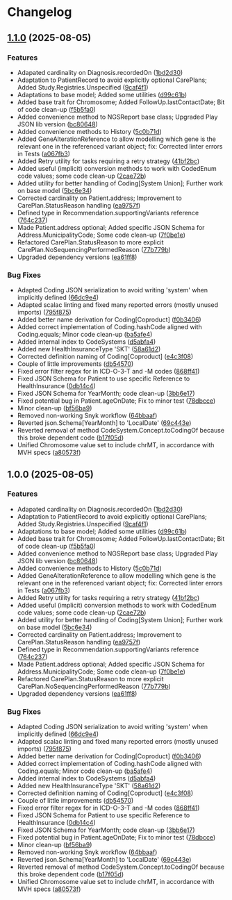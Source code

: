 # Changelog

## [1.1.0](https://github.com/dnpm-dip/backend-core/compare/v1.0.0...v1.1.0) (2025-08-05)


### Features

* Adapated cardinality on Diagnosis.recordedOn ([1bd2d30](https://github.com/dnpm-dip/backend-core/commit/1bd2d30262214de92162ebfebb77e854c8802e7a))
* Adaptation to PatientRecord to avoid explicitly optional CarePlans; Added Study.Registries.Unspecified ([9caf4f1](https://github.com/dnpm-dip/backend-core/commit/9caf4f1cbbf3b8e8c4b248cda15f62dfa9fe7ece))
* Adaptations to base model; Added some utilities ([d99c61b](https://github.com/dnpm-dip/backend-core/commit/d99c61bad927d6f1ebc6b1314bbfc6b4904fe29a))
* Added base trait for Chromosome; Added FollowUp.lastContactDate; Bit of code clean-up ([f5b5fa0](https://github.com/dnpm-dip/backend-core/commit/f5b5fa0b19eac3d1272c2b0646ced292e5dad3c7))
* Added convenience method to NGSReport base class; Upgraded Play JSON lib version ([bc80648](https://github.com/dnpm-dip/backend-core/commit/bc806489cf1f4cafa76480ae71696ce57d99fec5))
* Added convenience methods to History ([5c0b71d](https://github.com/dnpm-dip/backend-core/commit/5c0b71d2786053359b542047023c8d98400426f0))
* Added GeneAlterationReference to allow modelling which gene is the relevant one in the referenced variant object; fix: Corrected linter errors in Tests ([a067fb3](https://github.com/dnpm-dip/backend-core/commit/a067fb315bf557e07005cf3f60e77f67205dbb93))
* Added Retry utility for tasks requiring a retry strategy ([41bf2bc](https://github.com/dnpm-dip/backend-core/commit/41bf2bc98b9b645ff5dbe79588676b087f43ec31))
* Added useful (implicit) conversion methods to work with CodedEnum code values; some code clean-up ([2cae72b](https://github.com/dnpm-dip/backend-core/commit/2cae72bedc8c8b67dbbaa44eef719287c7ef8404))
* Added utility for better handling of Coding[System Union]; Further work on base model ([5bc6e34](https://github.com/dnpm-dip/backend-core/commit/5bc6e340bc308cb41e12c3056c0eb5f4065d097e))
* Corrected cardinality on Patient.address; Improvement to CarePlan.StatusReason handling ([ea9757f](https://github.com/dnpm-dip/backend-core/commit/ea9757fe901350a0a330b05c2b3d9528b887df4d))
* Defined type in Recommendation.supportingVariants reference ([764c237](https://github.com/dnpm-dip/backend-core/commit/764c237ef2ded8d2f22f5707cce2a0e494b0b561))
* Made Patient.address optional; Added specific JSON Schema for Address.MunicipalityCode; Some code clean-up ([7f0be1e](https://github.com/dnpm-dip/backend-core/commit/7f0be1e08cb361df0f777bb8556526e448df0da0))
* Refactored CarePlan.StatusReason to more explicit CarePlan.NoSequencingPerformedReason ([77b779b](https://github.com/dnpm-dip/backend-core/commit/77b779b7a88534485a46459f32e49941a34756ca))
* Upgraded dependency versions ([ea61ff8](https://github.com/dnpm-dip/backend-core/commit/ea61ff80a3c453aa72fbf223478def9948e44475))


### Bug Fixes

* Adapted Coding JSON serialization to avoid writing 'system' when implicitly defined ([66dc9e4](https://github.com/dnpm-dip/backend-core/commit/66dc9e4e9b3ef64aab7e12c17a6e76f0273f77b1))
* Adapted scalac linting and fixed many reported errors (mostly unused imports) ([795f875](https://github.com/dnpm-dip/backend-core/commit/795f875d97dffbbf4c6b6765eaf31de6af0438a9))
* Added better name derivation for Coding[Coproduct] ([f0b3406](https://github.com/dnpm-dip/backend-core/commit/f0b3406b9b8e3f4df8b59a6458e28a79a4355166))
* Added correct implementation of Coding.hashCode aligned with Coding.equals; Minor code clean-up ([ba5afe4](https://github.com/dnpm-dip/backend-core/commit/ba5afe42b4a50019e48300030cf25099a5ce7476))
* Added internal index to CodeSystems ([d5abfa4](https://github.com/dnpm-dip/backend-core/commit/d5abfa4bbaba2eb1fc24747e13e9bfc60fcb359b))
* Added new HealthInsuranceType 'SKT' ([58a61d2](https://github.com/dnpm-dip/backend-core/commit/58a61d230e04dd346e736e1a89378da624fd2d14))
* Corrected definition naming of Coding[Coproduct] ([e4c3f08](https://github.com/dnpm-dip/backend-core/commit/e4c3f0828befd08ca2c658c865cee376d6689734))
* Couple of little improvements ([db54570](https://github.com/dnpm-dip/backend-core/commit/db54570a8f3c30f9397e6e004307ded246387171))
* Fixed error filter regex for in ICD-O-3-T and -M codes ([868ff41](https://github.com/dnpm-dip/backend-core/commit/868ff412970cf94aa69afb3670c384795c825a94))
* Fixed JSON Schema for Patient to use specific Reference to HealthInsurance ([0db14c4](https://github.com/dnpm-dip/backend-core/commit/0db14c4b5cb8f2cbb746a5479474d93bed02686b))
* Fixed JSON Schema for YearMonth; code clean-up ([3bb6e17](https://github.com/dnpm-dip/backend-core/commit/3bb6e17bc40615943c7dbd165b3fc0a2661fb910))
* Fixed potential bug in Patient.ageOnDate; Fix to minor test ([78dbcce](https://github.com/dnpm-dip/backend-core/commit/78dbcce09d6e456375a3e8357ba8a9166af53f70))
* Minor clean-up ([bf56ba9](https://github.com/dnpm-dip/backend-core/commit/bf56ba929950057e17df94498175c9a35788b46f))
* Removed non-working Snyk workflow ([64bbaaf](https://github.com/dnpm-dip/backend-core/commit/64bbaaf74e2b7c4c5f05ba2efd136dd98f3f86c4))
* Reverted json.Schema[YearMonth] to 'LocalDate' ([69c443e](https://github.com/dnpm-dip/backend-core/commit/69c443e8f1fcec06e401ccfc56dd6b3447b306ce))
* Reverted removal of method CodeSystem.Concept.toCodingOf because this broke dependent code ([b17f05d](https://github.com/dnpm-dip/backend-core/commit/b17f05d0fe78994fc8a95f3c3e6bb968e0e37da4))
* Unified Chromosome value set to include chrMT, in accordance with MVH specs ([a80573f](https://github.com/dnpm-dip/backend-core/commit/a80573f086d525d39cb76cc7699992b119f7a9ab))

## 1.0.0 (2025-08-05)


### Features

* Adapated cardinality on Diagnosis.recordedOn ([1bd2d30](https://github.com/dnpm-dip/backend-core/commit/1bd2d30262214de92162ebfebb77e854c8802e7a))
* Adaptation to PatientRecord to avoid explicitly optional CarePlans; Added Study.Registries.Unspecified ([9caf4f1](https://github.com/dnpm-dip/backend-core/commit/9caf4f1cbbf3b8e8c4b248cda15f62dfa9fe7ece))
* Adaptations to base model; Added some utilities ([d99c61b](https://github.com/dnpm-dip/backend-core/commit/d99c61bad927d6f1ebc6b1314bbfc6b4904fe29a))
* Added base trait for Chromosome; Added FollowUp.lastContactDate; Bit of code clean-up ([f5b5fa0](https://github.com/dnpm-dip/backend-core/commit/f5b5fa0b19eac3d1272c2b0646ced292e5dad3c7))
* Added convenience method to NGSReport base class; Upgraded Play JSON lib version ([bc80648](https://github.com/dnpm-dip/backend-core/commit/bc806489cf1f4cafa76480ae71696ce57d99fec5))
* Added convenience methods to History ([5c0b71d](https://github.com/dnpm-dip/backend-core/commit/5c0b71d2786053359b542047023c8d98400426f0))
* Added GeneAlterationReference to allow modelling which gene is the relevant one in the referenced variant object; fix: Corrected linter errors in Tests ([a067fb3](https://github.com/dnpm-dip/backend-core/commit/a067fb315bf557e07005cf3f60e77f67205dbb93))
* Added Retry utility for tasks requiring a retry strategy ([41bf2bc](https://github.com/dnpm-dip/backend-core/commit/41bf2bc98b9b645ff5dbe79588676b087f43ec31))
* Added useful (implicit) conversion methods to work with CodedEnum code values; some code clean-up ([2cae72b](https://github.com/dnpm-dip/backend-core/commit/2cae72bedc8c8b67dbbaa44eef719287c7ef8404))
* Added utility for better handling of Coding[System Union]; Further work on base model ([5bc6e34](https://github.com/dnpm-dip/backend-core/commit/5bc6e340bc308cb41e12c3056c0eb5f4065d097e))
* Corrected cardinality on Patient.address; Improvement to CarePlan.StatusReason handling ([ea9757f](https://github.com/dnpm-dip/backend-core/commit/ea9757fe901350a0a330b05c2b3d9528b887df4d))
* Defined type in Recommendation.supportingVariants reference ([764c237](https://github.com/dnpm-dip/backend-core/commit/764c237ef2ded8d2f22f5707cce2a0e494b0b561))
* Made Patient.address optional; Added specific JSON Schema for Address.MunicipalityCode; Some code clean-up ([7f0be1e](https://github.com/dnpm-dip/backend-core/commit/7f0be1e08cb361df0f777bb8556526e448df0da0))
* Refactored CarePlan.StatusReason to more explicit CarePlan.NoSequencingPerformedReason ([77b779b](https://github.com/dnpm-dip/backend-core/commit/77b779b7a88534485a46459f32e49941a34756ca))
* Upgraded dependency versions ([ea61ff8](https://github.com/dnpm-dip/backend-core/commit/ea61ff80a3c453aa72fbf223478def9948e44475))


### Bug Fixes

* Adapted Coding JSON serialization to avoid writing 'system' when implicitly defined ([66dc9e4](https://github.com/dnpm-dip/backend-core/commit/66dc9e4e9b3ef64aab7e12c17a6e76f0273f77b1))
* Adapted scalac linting and fixed many reported errors (mostly unused imports) ([795f875](https://github.com/dnpm-dip/backend-core/commit/795f875d97dffbbf4c6b6765eaf31de6af0438a9))
* Added better name derivation for Coding[Coproduct] ([f0b3406](https://github.com/dnpm-dip/backend-core/commit/f0b3406b9b8e3f4df8b59a6458e28a79a4355166))
* Added correct implementation of Coding.hashCode aligned with Coding.equals; Minor code clean-up ([ba5afe4](https://github.com/dnpm-dip/backend-core/commit/ba5afe42b4a50019e48300030cf25099a5ce7476))
* Added internal index to CodeSystems ([d5abfa4](https://github.com/dnpm-dip/backend-core/commit/d5abfa4bbaba2eb1fc24747e13e9bfc60fcb359b))
* Added new HealthInsuranceType 'SKT' ([58a61d2](https://github.com/dnpm-dip/backend-core/commit/58a61d230e04dd346e736e1a89378da624fd2d14))
* Corrected definition naming of Coding[Coproduct] ([e4c3f08](https://github.com/dnpm-dip/backend-core/commit/e4c3f0828befd08ca2c658c865cee376d6689734))
* Couple of little improvements ([db54570](https://github.com/dnpm-dip/backend-core/commit/db54570a8f3c30f9397e6e004307ded246387171))
* Fixed error filter regex for in ICD-O-3-T and -M codes ([868ff41](https://github.com/dnpm-dip/backend-core/commit/868ff412970cf94aa69afb3670c384795c825a94))
* Fixed JSON Schema for Patient to use specific Reference to HealthInsurance ([0db14c4](https://github.com/dnpm-dip/backend-core/commit/0db14c4b5cb8f2cbb746a5479474d93bed02686b))
* Fixed JSON Schema for YearMonth; code clean-up ([3bb6e17](https://github.com/dnpm-dip/backend-core/commit/3bb6e17bc40615943c7dbd165b3fc0a2661fb910))
* Fixed potential bug in Patient.ageOnDate; Fix to minor test ([78dbcce](https://github.com/dnpm-dip/backend-core/commit/78dbcce09d6e456375a3e8357ba8a9166af53f70))
* Minor clean-up ([bf56ba9](https://github.com/dnpm-dip/backend-core/commit/bf56ba929950057e17df94498175c9a35788b46f))
* Removed non-working Snyk workflow ([64bbaaf](https://github.com/dnpm-dip/backend-core/commit/64bbaaf74e2b7c4c5f05ba2efd136dd98f3f86c4))
* Reverted json.Schema[YearMonth] to 'LocalDate' ([69c443e](https://github.com/dnpm-dip/backend-core/commit/69c443e8f1fcec06e401ccfc56dd6b3447b306ce))
* Reverted removal of method CodeSystem.Concept.toCodingOf because this broke dependent code ([b17f05d](https://github.com/dnpm-dip/backend-core/commit/b17f05d0fe78994fc8a95f3c3e6bb968e0e37da4))
* Unified Chromosome value set to include chrMT, in accordance with MVH specs ([a80573f](https://github.com/dnpm-dip/backend-core/commit/a80573f086d525d39cb76cc7699992b119f7a9ab))
